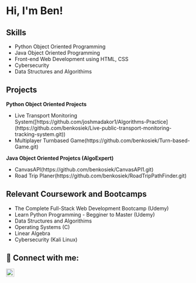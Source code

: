 <h1>Hi, I'm Ben! </h1>
<h2>Skills</h2>
<ul>
  <li>Python Object Oriented Programming</li>
  <li>Java Object Oriented Programming</li>
  <li>Front-end Web Development using HTML, CSS</li>
  <li>Cybersecurity</li>
  <li>Data Structures and Algorithims</li>
</ul>

<h2>Projects</h2>
<b>Python Object Oriented Projects</b>
  <ul>
    <li>Live Transport Monitoring System([https://github.com/joshmadakor1/Algorithms-Practice](https://github.com/benkosiek/Live-public-transport-monitoring-tracking-system.git))</li>
    <li>Multiplayer Turnbased Game(https://github.com/benkosiek/Turn-based-Game.git)</li>    
  </ul>
 <b>Java Object Oriented Projetcs (AlgoExpert)</b>
  <ul>
    <li>CanvasAPI(https://github.com/benkosiek/CanvasAPI1.git)</li>
    <li>Road Trip Planer(https://github.com/benkosiek/RoadTripPathFinder.git)</li>
  </ul>

<h2>Relevant Coursework and Bootcamps</h2>
<ul>
  <li>The Complete Full-Stack Web Development Bootcamp (Udemy)</li>
  <li> Learn Python Programming - Begginer to Master (Udemy)</li>
  <li>Data Structures and Algorithims</li>
  <liObject Oriented Design (Python and Java)></li>
  <li>Operating Systems (C)</li>
  <li>Linear Algebra</li>
  <li>Cybersecurity (Kali Linux)</li>

  </ul>

<h2> 🤳 Connect with me:</h2>

[<img align="left" alt="BenedyktKosiek | LinkedIn" width="22px" src="https://cdn.jsdelivr.net/npm/simple-icons@v3/icons/linkedin.svg" />][linkedin]


[linkedin]: https://linkedin.com/in/kosiekbenedykt

<!--
**joshmadakor1/joshmadakor1** is a ✨ _special_ ✨ repository because its `README.md` (this file) appears on your GitHub profile.

Here are some ideas to get you started:

- 🔭 I’m currently working on ...
- 🌱 I’m currently learning ...
- 👯 I’m looking to collaborate on ...
- 🤔 I’m looking for help with ...
- 💬 Ask me about ...
- 📫 How to reach me: ...
- 😄 Pronouns: ...
- ⚡ Fun fact: ...
-->
